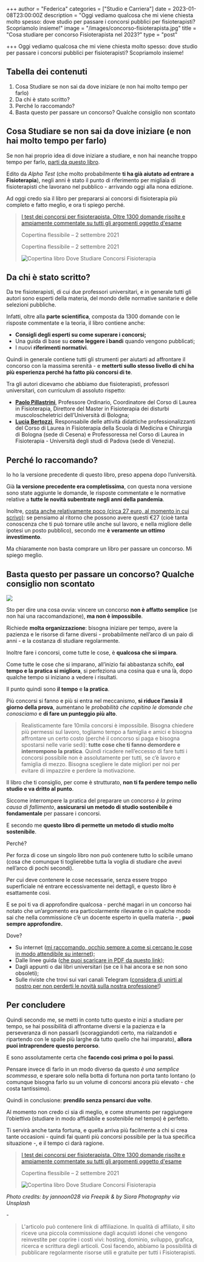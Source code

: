+++
author = "Federica"
categories = ["Studio e Carriera"]
date = 2023-01-08T23:00:00Z
description = "Oggi vediamo qualcosa che mi viene chiesta molto spesso: dove studio per passare i concorsi pubblici per fisioterapisti? Scopriamolo insieme!"
image = "/images/concorso-fisioterapista.jpg"
title = "Cosa studiare per concorso Fisioterapista nel 2023?"
type = "post"

+++
Oggi vediamo qualcosa che mi viene chiesta molto spesso: dove studio per passare i concorsi pubblici per fisioterapisti? Scopriamolo insieme!

## Tabella dei contenuti

1. Cosa Studiare se non sai da dove iniziare (e non hai molto tempo per farlo)
2. Da chi è stato scritto?
3. Perché lo raccomando?
4. Basta questo per passare un concorso? Qualche consiglio non scontato

## Cosa Studiare se non sai da dove iniziare (e non hai molto tempo per farlo)

Se non hai proprio idea di dove iniziare a studiare, e non hai neanche troppo tempo per farlo, [parti da questo libro](https://amzn.to/3WWvvfB).

Edito da _Alpha Test_ (che molto probabilmente **ti ha già aiutato ad entrare a Fisioterapia**), negli anni è stato il punto di riferimento per migliaia di fisioterapisti che lavorano nel pubblico - arrivando oggi alla nona edizione.

Ad oggi credo sia il libro per prepararsi ai concorsi di fisioterapia più completo e fatto meglio, e ora ti spiego perché.

> [I test dei concorsi per fisioterapista. Oltre 1300 domande risolte e ampiamente commentate su tutti gli argomenti oggetto d'esame ](https://amzn.to/3VXteQa "I test dei concorsi per fisioterapista. Oltre 1300 domande risolte e ampiamente commentate su tutti gli argomenti oggetto d'esame Copertina flessibile – 2 settembre 2021 | Amazon.it")
>
> Copertina flessibile – 2 settembre 2021
>
> Copertina flessibile – 2 settembre 2021
>
> ![Copertina libro Dove Studiare Concorsi Fisioterapia](https://m.media-amazon.com/images/I/515d1RkXr1L._SX352_BO1,204,203,200_.jpg "I test dei concorsi per fisioterapista. Oltre 1300 domande risolte e ampiamente commentate su tutti gli argomenti oggetto d'esame Copertina flessibile – 2 settembre 2021")

## Da chi è stato scritto?

Da tre fisioterapisti, di cui due professori universitari, e in generale tutti gli autori sono esperti della materia, del mondo delle normative sanitarie e delle selezioni pubbliche.

Infatti, oltre alla **parte scientifica**, composta da 1300 domande con le risposte commentate e la teoria, il libro contiene anche:

* **Consigli degli esperti su come superare i concorsi;**
* Una guida di base su **come leggere i bandi** quando vengono pubblicati;
* I nuovi **riferimenti normativi**.

Quindi in generale contiene tutti gli strumenti per aiutarti ad affrontare il concorso con la massima serenità - e **metterti sullo stesso livello di chi ha più esperienza perché ha fatto più concorsi di te**.

Tra gli autori dicevamo che abbiamo due fisioterapisti, professori universitari, con curriculum di assoluto rispetto:

* [**Paolo Pillastrini**](https://www.unibo.it/sitoweb/paolo.pillastrini), Professore Ordinario, Coordinatore del Corso di Laurea in Fisioterapia, Direttore del Master in Fisioterapia dei disturbi muscoloscheletrici dell’Università di Bologna;
* [**Lucia Bertozzi**](https://www.unibo.it/sitoweb/lucia.bertozzi/cv), Responsabile delle attività didattiche professionalizzanti del Corso di Laurea in Fisioterapia della Scuola di Medicina e Chirurgia di Bologna (sede di Cesena) e Professoressa nel Corso di Laurea in Fisioterapia - Università degli studi di Padova (sede di Venezia).

## Perché lo raccomando?

Io ho la versione precedente di questo libro, preso appena dopo l’università.

Già **la versione precedente era completissima**, con questa nona versione sono state aggiunte le domande, le risposte commentate e le normative relative a **tutte le novità subentrate negli anni della pandemia**.

Inoltre, [costa anche relativamente poco (circa 27 euro, al momento in cui scrivo)](https://amzn.to/3Iz1gqN): se pensiamo al ritorno che possono avere questi €27 (cioè tanta conoscenza che ti può tornare utile anche sul lavoro, e nella migliore delle ipotesi un posto pubblico), secondo me **è veramente un ottimo investimento**.

Ma chiaramente non basta comprare un libro per passare un concorso. Mi spiego meglio.

## Basta questo per passare un concorso? Qualche consiglio non scontato

![](/images/siora-photography-hgfy1mzy-y0-unsplash.jpg)

Sto per dire una cosa ovvia: vincere un concorso **non è affatto semplice** (se non hai una raccomandazione), **ma non è impossibile**.

Richiede **molta organizzazione**: bisogna iniziare per tempo, avere la pazienza e le risorse di farne diversi - probabilmente nell’arco di un paio di anni - e la costanza di studiare regolarmente.

Inoltre fare i concorsi, come tutte le cose, è **qualcosa che si impara**.

Come tutte le cose che si imparano, all’inizio fai abbastanza schifo, **col tempo e la pratica si migliora**, si perfeziona una cosina qua e una là, dopo qualche tempo si iniziano a vedere i risultati.

Il punto quindi sono **il tempo** e **la pratica**.

Più concorsi si fanno e più si entra nel meccanismo, **si riduce l’ansia il giorno della prova**, aumentano le _probabilità che capitino le domande che conosciamo_ e **di fare un punteggio più alto**.

> Realisticamente fare 10mila concorsi è impossibile. Bisogna chiedere più permessi sul lavoro, togliamo tempo a famiglia e amici e bisogna affrontare un certo costo (perché il concorso si paga e bisogna spostarsi nelle varie sedi): **tutte cose che ti fanno demordere e interrompono la pratica**. Quindi ricadere nell’eccesso di fare tutti i concorsi possibile non è assolutamente per tutti, se c’è lavoro e famiglia di mezzo. Bisogna scegliere le date migliori per noi per evitare di impazzire e perdere la motivazione.

Il libro che ti consiglio, per come è strutturato, **non ti fa perdere tempo nello studio e va dritto al punto**.

Siccome interrompere la pratica del preparare un concorso _è la prima causa di fallimento_, **assicurarsi un metodo di studio sostenibile è fondamentale** per passare i concorsi.

E secondo me **questo libro di permette un metodo di studio molto sostenibile**.

Perché?

Per forza di cose un singolo libro non può contenere tutto lo scibile umano (cosa che comunque ti toglierebbe tutta la voglia di studiare che avevi nell’arco di pochi secondi).

Per cui deve contenere le cose necessarie, senza essere troppo superficiale né entrare eccessivamente nei dettagli, e questo libro è esattamente così.

E se poi ti va di approfondire qualcosa - perché magari in un concorso hai notato che un’argomento era particolarmente rilevante o in qualche modo sai che nella commissione c’è un docente esperto in quella materia - , **puoi sempre approfondire.** 

Dove?

* Su internet ([mi raccomando, occhio sempre a come si cercano le cose in modo attendibile su internet](https://fisioterapisti.org/come-ti-informi-dopo-la-laurea/));
* Dalle linee guida ([che puoi scaricare in PDF da questo link](https://www.santillivalter.it/wp-content/uploads/2019/09/Libro-Linee-guida-ed-evidenze-scientifiche-in-medicina-fisica-e-riabilitativa.pdf));
* Dagli appunti o dai libri universitari (se ce li hai ancora e se non sono obsoleti);
* Sulle riviste che trovi sui vari canali Telegram ([considera di unirti al nostro per non perderti le novità sulla nostra professione!](https://t.me/fisioterapisti_official "Fisioterapisti Official"))

## Per concludere

Quindi secondo me, se metti in conto tutto questo e inizi a studiare per tempo, se hai possibilità di affrontarne diversi e la pazienza e la perseveranza di non passarli (scoraggiandoti certo, ma rialzandoti e ripartendo con le spalle più larghe da tutto quello che hai imparato), **allora puoi intraprendere questo percorso**.

E sono assolutamente certa che **facendo così prima o poi lo passi**.

Pensare invece di farlo in un modo diverso da questo _è una semplice scommessa_, e sperare solo nella botta di fortuna non porta tanto lontano (o comunque bisogna farlo su un volume di concorsi ancora più elevato - che costa tantissimo).

Quindi in conclusione: **prendilo senza pensarci due volte**.

Al momento non credo ci sia di meglio, e come strumento per raggiungere l’obiettivo (studiare in modo affidabile e sostenibile nel tempo) è perfetto.

Ti servirà anche tanta fortuna, e quella arriva più facilmente a chi si crea tante occasioni - quindi fai quanti più concorsi possibile per la tua specifica situazione -, e il tempo ci darà ragione.

> [I test dei concorsi per fisioterapista. Oltre 1300 domande risolte e ampiamente commentate su tutti gli argomenti oggetto d'esame ](https://amzn.to/3VXteQa "I test dei concorsi per fisioterapista. Oltre 1300 domande risolte e ampiamente commentate su tutti gli argomenti oggetto d'esame Copertina flessibile – 2 settembre 2021 | Amazon.it")
>
> Copertina flessibile – 2 settembre 2021
>
> ![Copertina libro Dove Studiare Concorsi Fisioterapia](https://m.media-amazon.com/images/I/515d1RkXr1L._SX352_BO1,204,203,200_.jpg "I test dei concorsi per fisioterapista. Oltre 1300 domande risolte e ampiamente commentate su tutti gli argomenti oggetto d'esame Copertina flessibile – 2 settembre 2021")

_Photo credits: by jannoon028 via Freepik & by Siora Photography via Unsplash_

\-

> L'articolo può contenere link di affiliazione. In qualità di affiliato, il sito riceve una piccola commissione dagli acquisti idonei che vengono reinvestite per coprire i costi vivi: hosting, dominio, sviluppo, grafica, ricerca e scrittura degli articoli. Così facendo, abbiamo la possibilità di pubblicare regolarmente risorse utili e gratuite per tutti i Fisioterapisti.